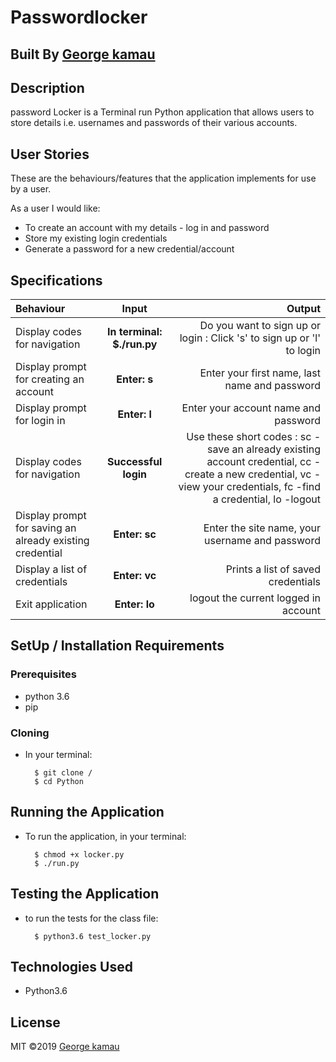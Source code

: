 # Passwordlocker

## Built By [George kamau ](https://github.com/shi-km/)

## Description
password Locker is a Terminal run Python application that allows users to store details i.e. usernames and passwords of their various accounts.

## User Stories
These are the behaviours/features that the application implements for use by a user.

As a user I would like:
* To create an account with my details - log in and password
* Store my existing login credentials 
* Generate a password for a new credential/account

## Specifications
| Behaviour | Input | Output |
| :---------------- | :---------------: | ------------------: |
| Display codes for navigation | **In terminal: $./run.py** | Do you want to sign up or login : Click 's' to sign up or 'l' to login |
| Display prompt for creating an account | **Enter: s** | Enter your first name, last name and password |
| Display prompt for login in | **Enter: l** | Enter your account name and password |
| Display codes for navigation | **Successful login** | Use these short codes : sc - save an already existing account credential, cc - create a new credential, vc - view your credentials, fc -find a credential, lo -logout |
| Display prompt for saving an already existing credential | **Enter: sc** | Enter the site name, your username and password |
| Display a list of credentials | **Enter: vc** | Prints a list of saved credentials |
| Exit application | **Enter: lo** | logout the current logged in account |

## SetUp / Installation Requirements
### Prerequisites
* python 3.6
* pip

### Cloning
* In your terminal:
        
        $ git clone /
        $ cd Python

## Running the Application
* To run the application, in your terminal:

        $ chmod +x locker.py
        $ ./run.py
        
## Testing the Application
* to run the tests for the class file:

        $ python3.6 test_locker.py
        
## Technologies Used
* Python3.6

## License
MIT &copy;2019 [George kamau](https://github.com/shi-km/python3/blob/master/LICENSE)

